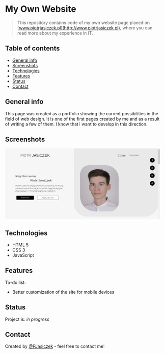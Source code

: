 # My Own Website
> This repository contains code of my own website page placed on [www.piotrjasiczek.pl](http://www.piotrjasiczek.pl), where you can read more about my experience in IT.

## Table of contents
* [General info](#general-info)
* [Screenshots](#screenshots)
* [Technologies](#technologies)
* [Features](#features)
* [Status](#status)
* [Contact](#contact)

## General info
This page was created as a portfolio showing the current possibilities in the field of web design. It is one of the first pages created by me and as a result of writing a few of them. I know that I want to develop in this direction.

## Screenshots
![Example screenshot](./img/screenshot.png)

## Technologies
* HTML 5 
* CSS 3
* JavaScript

## Features
To-do list:
* Better customization of the site for mobile devices

## Status
Project is: _in progress_

## Contact
Created by [@PJasiczek](http://www.piotrjasiczek.pl/) - feel free to contact me!
